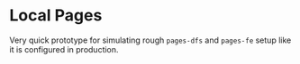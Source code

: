 # Local Pages

Very quick prototype for simulating rough `pages-dfs` and `pages-fe` setup like it is configured in production.
